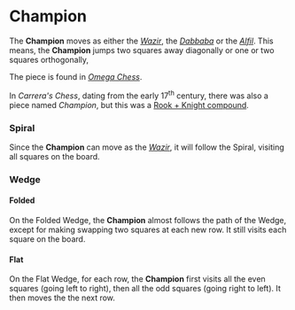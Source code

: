 # Champion

The **Champion** moves as either the [*Wazir*](wazir.html), the 
[*Dabbaba*](dabbaba.html) or the [*Alfil*](alfil.html). This means,
the **Champion** jumps two squares away diagonally or one or
two squares orthogonally,

The piece is found in [*Omega Chess*](#wiki).

In *Carrera's Chess*, dating from the early
17<sup>th</sup> century, there was also a piece named *Champion*,
but this was a [Rook + Knight compound](chancellor.html).

### Spiral

Since the **Champion** can move as the [*Wazir*](wazir.html), it
will follow the Spiral, visiting all squares on the board.

### Wedge

#### Folded

On the Folded Wedge, the **Champion** almost follows the path of the Wedge,
except for making swapping two squares at each new row. It still visits
each square on the board.

#### Flat

On the Flat Wedge, for each row, the **Champion** first visits all the even
squares (going left to right), then all the odd squares (going right to left).
It then moves the the next row.

<div class = 'trapped' data-piece = 'champion'></div>
<div class = 'boxset'  data-sets  = 'omega_chess'></div>
